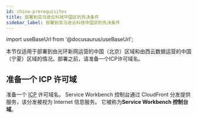 ```yaml
---
id: china-prerequisites
title: 部署到亚马逊云科技中国区的先决条件
sidebar_label: 部署到亚马逊云科技中国区的先决条件
---
```


import useBaseUrl from '@docusaurus/useBaseUrl';

本节仅适用于部署到由光环新网运营的中国（北京）区域和由西云数据运营的中国（宁夏）区域的情况。部署之前，请准备一个ICP许可域名。
## 准备一个 ICP 许可域
准备一个 [ICP][icp] 许可域名。 Service Workbench 控制台通过 CloudFront 分发提供服务，该分发被视为 Internet 信息服务。 它被称为**Service Workbench 控制台域**。


[icp]:https://www.amazonaws.cn/en/support/icp/?nc2=h_l2_su